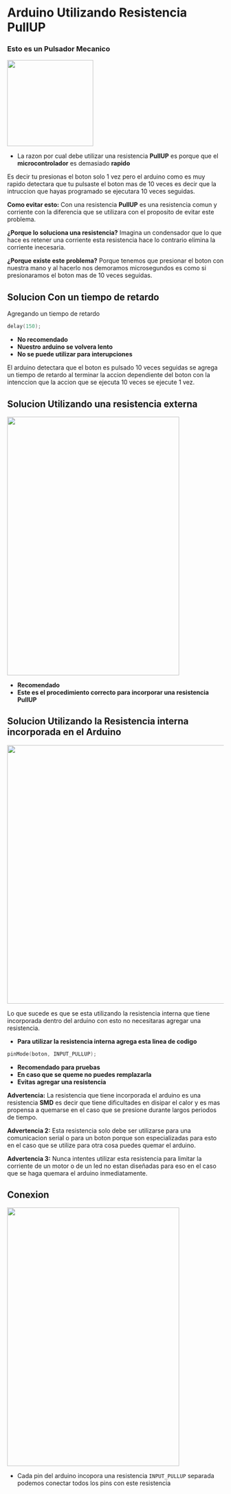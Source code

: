 # Arduino Utilizando Resistencia PullUP


### Esto es un Pulsador Mecanico

<img src="https://github.com/IDiegoUlises/Boton-Con-Resistencia-PULLUP-Interna/blob/master/images/pulsador.jpg" width="200" height="200" />

* La razon por cual debe utilizar una resistencia **PullUP** es porque que el **microcontrolador** es demasiado **rapido** 

Es decir tu presionas el boton solo 1 vez pero el arduino como es muy rapido detectara que tu pulsaste el boton mas de 10 veces es decir que la intruccion que hayas programado se ejecutara 10 veces seguidas.

**Como evitar esto:** Con una resistencia **PullUP** es una resistencia comun y corriente con la diferencia que se utilizara con el proposito de evitar este problema.

**¿Porque lo soluciona una resistencia?**
Imagina un condensador que lo que hace es retener una corriente esta resistencia hace lo contrario elimina la corriente inecesaria.

**¿Porque existe este problema?** Porque tenemos que presionar el boton con nuestra mano y al hacerlo nos demoramos microsegundos es como si presionaramos el boton mas de 10 veces seguidas.


## Solucion Con un tiempo de retardo


Agregando un tiempo de retardo

```C++
delay(150); 
```

* **No recomendado** 
* **Nuestro arduino se volvera lento**
* **No se puede utilizar para interupciones** 

El arduino detectara que el boton es pulsado 10 veces seguidas se agrega un tiempo de retardo al terminar la accion dependiente del boton con la intenccion que la accion que se ejecuta 10 veces se ejecute 1 vez.

## Solucion Utilizando una resistencia externa

<img src="https://github.com/IDiegoUlises/Boton-Con-Resistencia-PULLUP-Interna/blob/master/images/Boton-con-resistencia-externa.png" width="400" height="600" />

* **Recomendado**
* **Este es el procedimiento correcto para incorporar una resistencia PullUP**

## Solucion Utilizando la Resistencia interna incorporada en el Arduino

<img src="https://github.com/IDiegoUlises/Boton-Con-Resistencia-PULLUP-Interna/blob/master/images/Version-Solo-Boton-foto-real.jpg" width="900" height="600" />

Lo que sucede es que se esta utilizando la resistencia interna que tiene incorporada dentro del arduino con esto no necesitaras agregar una resistencia.


* **Para utilizar la resistencia interna agrega esta linea de codigo**

```C++
pinMode(boton, INPUT_PULLUP);
```
* **Recomendado para pruebas**
* **En caso que se queme no puedes remplazarla**
* **Evitas agregar una resistencia** 

**Advertencia:** La resistencia que tiene incorporada el arduino es una resistencia **SMD** es decir que tiene dificultades en disipar el calor y es mas propensa a quemarse en el caso que se presione durante largos periodos de tiempo.

**Advertencia 2:** Esta resistencia solo debe ser utilizarse para una comunicacion serial o para un boton porque son especializadas para esto en el caso que se utilize para otra cosa puedes quemar el arduino.

**Advertencia 3:** Nunca intentes utilizar esta resistencia para limitar la corriente de un motor o de un led no estan diseñadas para eso en el caso que se haga quemara el arduino inmediatamente.

## Conexion

<img src="https://github.com/IDiegoUlises/Boton-Con-Resistencia-PULLUP/blob/master/images/version-solo-boton-final.png" width="400" height="600" />

* Cada pin del arduino incopora una resistencia ```INPUT_PULLUP``` separada podemos conectar todos los pins con este resistencia 

